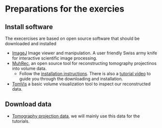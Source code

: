 # Preparations for the exercies

## Install software
The execercises are based on open source software that should be downloaded and installed
- [ImageJ](www.fiji.sc) Image viewer and manipulation. A user friendly Swiss army knife for interactive scientific image processing.
- [MuhRec](https://github.com/neutronimaging/imagingsuite/releases/tag/v4.3-pre), an open source tool for reconstructing tomography projectinos into volume data.
  - Follow the [installation instructions](https://github.com/neutronimaging/imagingsuite/wiki/User-manuals-MuhRec-Installation). There is also a [tutorial video](https://youtu.be/OP_uPeUgN0M) to guide you through the downloading and installation.
- [TomVis](https://tomvis.org) a basic volume visualization tool to inspect our reconstructed data.

## Download data
- [Tomography projection data](https://data.mendeley.com/datasets/g5snr785xy/2), we will mainly use this data for the tutorials.




